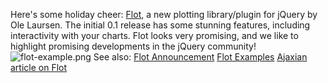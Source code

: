 Here's some holiday cheer: [Flot](http://code.google.com/p/flot/), a new
plotting library/plugin for jQuery by Ole Laursen. The initial 0.1
release has some stunning features, including interactivity with your
charts. Flot looks very promising, and we like to highlight promising
developments in the jQuery community!
![flot-example.png](http://blog.jquery.com/wp-content/uploads/2007/12/flot-example.png)
See also: [Flot
Announcement](http://ole-laursen.blogspot.com/2007/12/flot-01-released.html)
[Flot Examples](http://people.iola.dk/olau/flot/examples/) [Ajaxian
article on Flot](http://ajaxian.com/archives/plotting-in-jquery)
